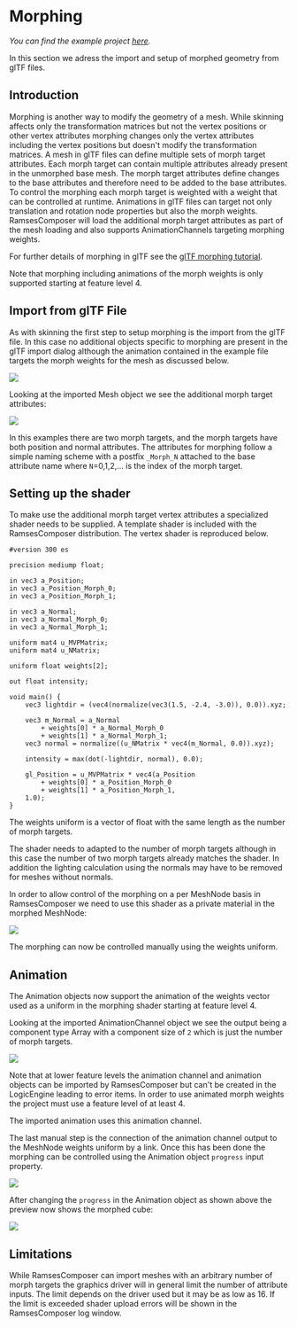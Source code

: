 <!--
SPDX-License-Identifier: MPL-2.0

This file is part of Ramses Composer
(see https://github.com/bmwcarit/ramses-composer-docs).

This Source Code Form is subject to the terms of the Mozilla Public License, v. 2.0.
If a copy of the MPL was not distributed with this file, You can obtain one at http://mozilla.org/MPL/2.0/.
-->

# Morphing
*You can find the example project [here](https://github.com/bmwcarit/ramses-composer-docs/tree/master/doc/advanced/morphing).*

In this section we adress the import and setup of morphed geometry from glTF files.

## Introduction 

Morphing is another way to modify the geometry of a mesh. While skinning affects only the transformation matrices but not the vertex positions or other vertex attributes morphing changes only the vertex attributes including the vertex positions but doesn't modify the transformation matrices. A mesh in glTF files can define multiple sets of morph target attributes. Each morph target can contain multiple attributes already present in the unmorphed base mesh. The morph target attributes define changes to the base attributes and therefore need to be added to the base attributes. To control the morphing each morph target is weighted with a weight that can be controlled at runtime. Animations in glTF files can target not only translation and rotation node properties but also the morph weights. RamsesComposer will load the additional morph target attributes as part of the mesh loading and also supports AnimationChannels targeting morphing weights.

For further details of morphing in glTF see the [glTF morphing tutorial](https://github.com/KhronosGroup/glTF-Tutorials/blob/master/gltfTutorial/gltfTutorial_018_MorphTargets.md).

Note that morphing including animations of the morph weights is only supported starting at feature level 4.

## Import from glTF File

As with skinning the first step to setup morphing is the import from the glTF file. In this case no additional objects specific to morphing are present in the glTF import dialog although the animation contained in the example file targets the morph weights for the mesh as discussed below.

![](./docs/gltf-import.png)

Looking at the imported Mesh object we see the additional morph target attributes:

![](./docs/mesh-property-browser.png)

In this examples there are two morph targets, and the morph targets have both position and normal attributes. The attributes for morphing follow a simple naming scheme with a postfix `_Morph_N` attached to the base attribute name where `N`=0,1,2,... is the index of the morph target.


## Setting up the shader

To make use the additional morph target vertex attributes a specialized shader needs to be supplied. A template shader is included with the RamsesComposer distribution. The vertex shader is reproduced below.

```
#version 300 es

precision mediump float;

in vec3 a_Position;
in vec3 a_Position_Morph_0;
in vec3 a_Position_Morph_1;

in vec3 a_Normal;
in vec3 a_Normal_Morph_0;
in vec3 a_Normal_Morph_1;

uniform mat4 u_MVPMatrix;
uniform mat4 u_NMatrix;

uniform float weights[2];

out float intensity;

void main() {
	vec3 lightdir = (vec4(normalize(vec3(1.5, -2.4, -3.0)), 0.0)).xyz;

	vec3 m_Normal = a_Normal
		+ weights[0] * a_Normal_Morph_0
		+ weights[1] * a_Normal_Morph_1;
	vec3 normal = normalize((u_NMatrix * vec4(m_Normal, 0.0)).xyz);

	intensity = max(dot(-lightdir, normal), 0.0);

    gl_Position = u_MVPMatrix * vec4(a_Position 
		+ weights[0] * a_Position_Morph_0
		+ weights[1] * a_Position_Morph_1,
	1.0);
}
```

The weights uniform is a vector of float with the same length as the number of morph targets. 

The shader needs to adapted to the number of morph targets although in this case the number of two morph targets already matches the shader. In addition the lighting calculation using the normals may have to be removed for meshes without normals.

In order to allow control of the morphing on a per MeshNode basis in RamsesComposer we need to use this shader as a private material in the morphed MeshNode:

![](./docs/meshnode-property-browser.png)

The morphing can now be controlled manually using the weights uniform.


## Animation

The Animation objects now support the animation of the weights vector used as a uniform in the morphing shader starting at feature level 4.

Looking at the imported AnimationChannel object we see the output being a component type Array with a component size of `2` which is just the number of morph targets.

![](./docs/animation-channel-property-browser.png)

Note that at lower feature levels the animation channel and animation objects can be imported by RamsesComposer but can't be created in the LogicEngine leading to error items. In order to use animated morph weights the project must use a feature level of at least 4.

The imported animation uses this animation channel. 

The last manual step is the connection of the animation channel output to the MeshNode weights uniform by a link. Once this has been done the morphing can be controlled using the Animation object `progress` input property.

![](./docs/animation-property-browser.png)

After changing the `progress` in the Animation object as shown above the preview now shows the morphed cube:

![](./docs/preview.png)

## Limitations

While RamsesComposer can import meshes with an arbitrary number of morph targets the graphics driver will in general limit the number of attribute inputs. The limit depends on the driver used but it may be as low as 16. If the limit is exceeded shader upload errors will be shown in the RamsesComposer log window. 
